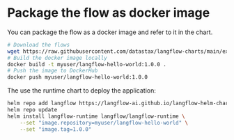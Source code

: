 # Package the flow as docker image

You can package the flow as a docker image and refer to it in the chart.

```bash
# Download the flows
wget https://raw.githubusercontent.com/datastax/langflow-charts/main/examples/flows/basic-prompting-hello-world.json
# Build the docker image locally
docker build -t myuser/langflow-hello-world:1.0.0 .
# Push the image to DockerHub
docker push myuser/langflow-hello-world:1.0.0
```

The use the runtime chart to deploy the application:

```bash
helm repo add langflow https://langflow-ai.github.io/langflow-helm-charts
helm repo update
helm install langflow-runtime langflow/langflow-runtime \
    --set "image.repository=myuser/langflow-hello-world" \
    --set "image.tag=1.0.0"
```
